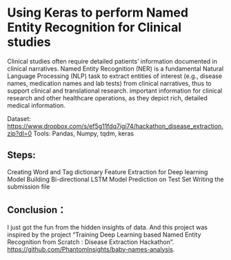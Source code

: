 # Using Keras to perform Named Entity Recognition for Clinical studies 
  Clinical studies often require detailed patients’ information documented in clinical narratives. Named Entity Recognition (NER) is a fundamental Natural Language Processing (NLP) task to extract entities of interest (e.g., disease names, medication names and lab tests) from clinical narratives, thus to support clinical and translational research. important information for clinical research and other healthcare operations, as they depict rich, detailed medical information.

Dataset: https://www.dropbox.com/s/ef5g11fdq7igi74/hackathon_disease_extraction.zip?dl=0
Tools: Pandas, Numpy, tqdm, keras

## Steps:
  Creating Word and Tag dictionary 
  Feature Extraction for Deep learning Model 
  Building Bi-directional LSTM Model 
  Prediction on Test Set
  Writing the submission file 

## Conclusion： 
  I just got the fun from the hidden insights of data. And this project was inspired by the project “Training Deep Learning based Named Entity Recognition from Scratch : Disease Extraction Hackathon”. https://github.com/PhantomInsights/baby-names-analysis.
